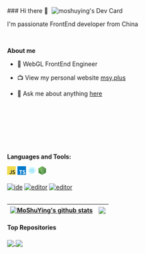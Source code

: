 <a href="https://app.daily.dev/moshuying">
  <img align="right" src="https://api.daily.dev/devcards/d6d95450ac984eb3a2a63e2b2e5fd613.png?r=jsn" width="400" alt="moshuying's Dev Card"/>
</a>
### Hi there 👋

I'm passionate FrontEnd developer from China

<br />


**About me**

- 💼 WebGL FrontEnd Engineer

- 📺 View my personal website [msy.plus](https://www.msy.plus)

- 💬 Ask me about anything [here](https://github.com/anuraghazra/anuraghazra/issues)

<br />
<br />
<br />
<br />
<br />
<br />

**Languages and Tools:**  

<code><img height="20" src="https://raw.githubusercontent.com/github/explore/80688e429a7d4ef2fca1e82350fe8e3517d3494d/topics/javascript/javascript.png"></code>
<code><img height="20" src="https://raw.githubusercontent.com/github/explore/80688e429a7d4ef2fca1e82350fe8e3517d3494d/topics/typescript/typescript.png"></code>
<code><img height="20" src="https://raw.githubusercontent.com/github/explore/80688e429a7d4ef2fca1e82350fe8e3517d3494d/topics/react/react.png"></code>
<code><img height="20" src="https://raw.githubusercontent.com/github/explore/80688e429a7d4ef2fca1e82350fe8e3517d3494d/topics/nodejs/nodejs.png"></code>    
<br />
<a href="https://www.jetbrains.com/"><img src="https://img.shields.io/badge/ide-jetbrains-orange" alt="ide"></a> <a href="https://code.visualstudio.com/"><img src="https://img.shields.io/badge/editor-vscode-blue" alt="editor"></a> <a href="https://typora.io/"><img src="https://img.shields.io/badge/editor-typora-white" alt="editor"></a>
<br />
<br />

| <a href="https://github.com/moshuying"><img align="center" src="https://github-readme-stats.vercel.app/api?username=moshuying&show_icons=true&include_all_commits=true&theme=buefy&hide_border=true" alt="MoShuYing's github stats" /></a> | <a href="https://github.com/moshuying"><img align="center" src="https://github-readme-stats.vercel.app/api/top-langs/?username=moshuying&layout=compact&theme=buefy&hide_border=true" /></a> |
| ------------- | ------------- |


#### Top Repositories
<a href="https://github.com/moshuying/project-3-crm">
  <img align="center" src="https://github-readme-stats.vercel.app/api/pin/?username=moshuying&repo=project-3-crm&theme=buefy" />
</a>

<a href="https://github.com/moshuying/myAHK">
  <img align="center" src="https://github-readme-stats.vercel.app/api/pin/?username=moshuying&repo=myAHK&theme=buefy" />
</a>

